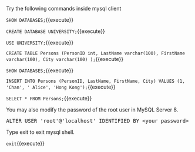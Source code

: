 Try the following commands inside mysql client

`SHOW DATABASES;`{{execute}}

`CREATE DATABASE UNIVERSITY;`{{execute}}

`USE UNIVERSITY;`{{execute}}

`CREATE TABLE Persons (PersonID int, LastName varchar(100), FirstName varchar(100), City varchar(100) );`{{execute}}

`SHOW DATABASES;`{{execute}}

`INSERT INTO Persons (PersonID, LastName, FirstName, City) VALUES (1, 'Chan', ' Alice', 'Hong Kong');`{{execute}}

`SELECT * FROM Persons;`{{execute}}


You may also modify the password of the root user in MySQL Server 8.

<pre>ALTER USER 'root'@'localhost' IDENTIFIED BY &lt;your password></pre>


Type exit to exit mysql shell.

`exit`{{execute}}

